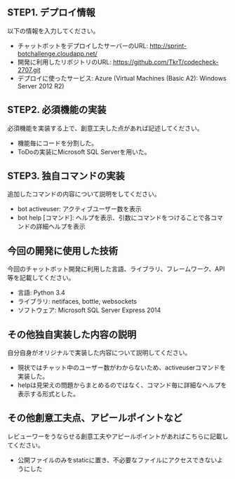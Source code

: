 ﻿## STEP1. デプロイ情報
以下の情報を入力してください。

- チャットボットをデプロイしたサーバーのURL: http://sprint-botchallenge.cloudapp.net/
- 開発に利用したリポジトリのURL: https://github.com/TkrT/codecheck-2707.git
- デプロイに使ったサービス: Azure (Virtual Machines (Basic A2): Windows Server 2012 R2)

## STEP2. 必須機能の実装
必須機能を実装する上で、創意工夫した点があれば記述してください。

- 機能毎にコードを分割した。
- ToDoの実装にMicrosoft SQL Serverを用いた。

## STEP3. 独自コマンドの実装
追加したコマンドの内容について説明をしてください。

- bot activeuser: アクティブユーザー数を表示
- bot help [コマンド]: ヘルプを表示、引数にコマンドをつけることで各コマンドの詳細ヘルプを表示

## 今回の開発に使用した技術
今回のチャットボット開発に利用した言語、ライブラリ、フレームワーク、API等を記載してください。

- 言語: Python 3.4
- ライブラリ: netifaces, bottle, websockets
- ソフトウェア: Microsoft SQL Server Express  2014

## その他独自実装した内容の説明
自分自身がオリジナルで実装した内容について説明してください。

- 現状ではチャット中のユーザー数がわからないため、activeuserコマンドを実装した。
- helpは見栄えの問題からまとめるのではなく、コマンド毎に詳細なヘルプを表示する形式とした。

## その他創意工夫点、アピールポイントなど
レビューワーをうならせる創意工夫やアピールポイントがあればこちらに記載してください。

- 公開ファイルのみをstaticに置き、不必要なファイルにアクセスできないようにした
